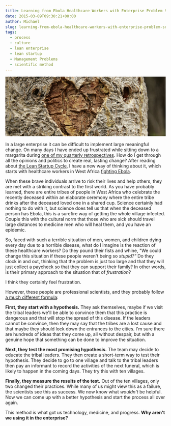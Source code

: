 ```yaml
---
title: Learning from Ebola Healthcare Workers with Enterprise Problem Solving
date: 2015-03-09T09:30:21+00:00
author: Michael
slug: learning-from-ebola-healthcare-workers-with-enterprise-problem-solving
tags:
  - process
  - culture
  - lean enterprise
  - lean startup
  - Management Problems
  - scientific method
---
```

<div class="full-width">
  <img src="/images/feature-learning-from-ebola-healthcare-workers-with-enterprise-problem-solving.jpg" alt="Learning from Ebola" />
</div>

In a large enterprise it can be difficult to implement large meaningful change. On many days I have ended up frustrated while sitting down to a margarita during [one of my quarterly retrospectives](/measure-for-reality/). How do I get through all the opinions and politics to create real, lasting change? After reading about [the Lean Startup Cycle](/the-lean-startup-cycle/), I have a new way of thinking about it, which starts with healthcare workers in West Africa [fighting Ebola](http://www.economist.com/news/international/21625813-ebola-epidemic-west-africa-poses-catastrophic-threat-region-and-could-yet).

When these brave individuals arrive to risk their lives and help others, they are met with a striking contrast to the first world. As you have probably learned, there are entire tribes of people in West Africa who celebrate the recently deceased within an elaborate ceremony where the entire tribe drinks after the deceased loved one in a shared cup. Science certainly had nothing to do with it, but science does tell us that when the deceased person has Ebola, this is a surefire way of getting the whole village infected. Couple this with the cultural norm that those who are sick should travel large distances to medicine men who will heal them, and you have an epidemic.

So, faced with such a terrible situation of men, women, and children dying every day due to a horrible disease, what do I imagine is the reaction of these healthcare workers? Do they pound their fists and whine, "We could change this situation if these people weren't being so _stupid?"_ Do they clock in and out, thinking that the problem is just too large and that they will just collect a paycheck so that they can support their family? In other words, is their primary approach to the situation that of _frustration_?

I think they certainly feel frustration.

However, these people are professional scientists, and they probably follow [a much different formula](http://en.wikipedia.org/wiki/Scientific_method):

**First, they start with a hypothesis.** They ask themselves, maybe if we visit the tribal leaders we'll be able to convince them that this practice is dangerous and that will stop the spread of this disease. If the leaders cannot be convince, then they may say that the tribes are a lost cause and that maybe they should lock down the entrances to the cities. I'm sure there are hundreds of ideas that they come up, all without despair, but with a genuine hope that something can be done to improve the situation.

**Next, they test the most promising hypothesis.** The team may decide to educate the tribal leaders. They then create a short-term way to test their hypothesis. They decide to go to one village and talk to the tribal leaders then pay an informant to record the activities of the next funeral, which is likely to happen in the coming days. They try this with ten villages.

**Finally, they measure the results of the test.** Out of the ten villages, only two changed their practices. While many of us might view this as a failure, the scientists see this as success. We now know what _wouldn't_ be helpful. Now we can come up with a better hypothesis and start the process all over again.

This method is what got us technology, medicine, and progress. **Why aren't we using it in the enterprise?**